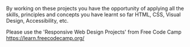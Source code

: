 By working on these projects you have the opportunity of applying all the skills, principles and concepts you have learnt so far HTML, CSS, Visual Design, Accessibility, etc.

Please use the 'Responsive Web Design Projects' from Free Code Camp
https://learn.freecodecamp.org/
